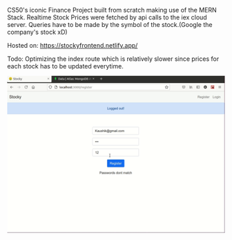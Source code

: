 CS50's iconic Finance Project built from scratch making use of the MERN Stack.
Realtime Stock Prices were fetched by api calls to the iex cloud server.
Queries have to be made by the symbol of the stock.(Google the company's stock xD)

Hosted on: https://stockyfrontend.netlify.app/

Todo:
Optimizing the index route which is relatively slower since prices for each stock has to be updated everytime.

![Demo](Stocky.gif)
